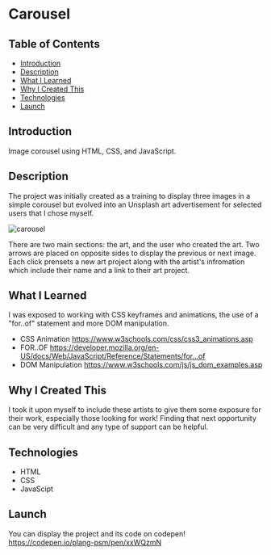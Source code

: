 # Carousel

## Table of Contents
* [Introduction](#introduction)
* [Description](#description)
* [What I Learned](#what-i-learned)
* [Why I Created This](#why-i-created-this)
* [Technologies](#technologies)
* [Launch](#launch)

## Introduction
Image corousel using HTML, CSS, and JavaScript.

## Description
The project was initially created as a training to display three images in a simple corousel but evolved into an Unsplash art advertisement for selected users that I chose myself. 

![carousel](https://user-images.githubusercontent.com/101952500/185003475-e043c7f5-206d-4689-977e-5d17995bfb20.jpg)

There are two main sections: the art, and the user who created the art. Two arrows are placed on opposite sides to display the previous or next image. Each click prensets a new art project along with the artist's infromation which include their name and a link to their art project.

## What I Learned
I was exposed to working with CSS keyframes and animations, the use of a "for..of" statement and more DOM manipulation.  
* CSS Animation https://www.w3schools.com/css/css3_animations.asp 
* FOR..OF https://developer.mozilla.org/en-US/docs/Web/JavaScript/Reference/Statements/for...of
* DOM Manipulation https://www.w3schools.com/js/js_dom_examples.asp

## Why I Created This
I took it upon myself to include these artists to give them some exposure for their work, especially those looking for work! Finding that next opportunity can be very difficult and any type of support can be helpful.

## Technologies
* HTML
* CSS
* JavaScipt

## Launch
You can display the project and its code on codepen!
https://codepen.io/plang-psm/pen/xxWQzmN


